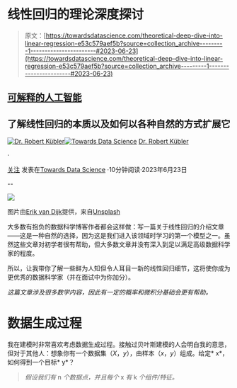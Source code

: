 # 线性回归的理论深度探讨

> 原文：[https://towardsdatascience.com/theoretical-deep-dive-into-linear-regression-e53c579aef5b?source=collection_archive---------1-----------------------#2023-06-23](https://towardsdatascience.com/theoretical-deep-dive-into-linear-regression-e53c579aef5b?source=collection_archive---------1-----------------------#2023-06-23)

## [可解释的人工智能](https://medium.com/tag/explainable-ai)

## 了解线性回归的本质以及如何以各种自然的方式扩展它

[](https://dr-robert-kuebler.medium.com/?source=post_page-----e53c579aef5b--------------------------------)[![Dr. Robert Kübler](../Images/3b8d8b88f76c0c43d9c305e3885e7ab9.png)](https://dr-robert-kuebler.medium.com/?source=post_page-----e53c579aef5b--------------------------------)[](https://towardsdatascience.com/?source=post_page-----e53c579aef5b--------------------------------)[![Towards Data Science](../Images/a6ff2676ffcc0c7aad8aaf1d79379785.png)](https://towardsdatascience.com/?source=post_page-----e53c579aef5b--------------------------------) [Dr. Robert Kübler](https://dr-robert-kuebler.medium.com/?source=post_page-----e53c579aef5b--------------------------------)

·

[关注](https://medium.com/m/signin?actionUrl=https%3A%2F%2Fmedium.com%2F_%2Fsubscribe%2Fuser%2F6d6b5fb431bf&operation=register&redirect=https%3A%2F%2Ftowardsdatascience.com%2Ftheoretical-deep-dive-into-linear-regression-e53c579aef5b&user=Dr.+Robert+K%C3%BCbler&userId=6d6b5fb431bf&source=post_page-6d6b5fb431bf----e53c579aef5b---------------------post_header-----------) 发表在[Towards Data Science](https://towardsdatascience.com/?source=post_page-----e53c579aef5b--------------------------------) ·10分钟阅读·2023年6月23日

--

[](https://medium.com/m/signin?actionUrl=https%3A%2F%2Fmedium.com%2F_%2Fbookmark%2Fp%2Fe53c579aef5b&operation=register&redirect=https%3A%2F%2Ftowardsdatascience.com%2Ftheoretical-deep-dive-into-linear-regression-e53c579aef5b&source=-----e53c579aef5b---------------------bookmark_footer-----------)![](../Images/8b8ab36b31e37bf56824bc5f7b55d548.png)

图片由[Erik van Dijk](https://unsplash.com/@erikvandijk?utm_source=medium&utm_medium=referral)提供，来自[Unsplash](https://unsplash.com/?utm_source=medium&utm_medium=referral)

大多数有抱负的数据科学博客作者都会这样做：写一篇关于线性回归的介绍文章——这是一种自然的选择，因为这是我们进入该领域时学习的第一个模型之一。虽然这些文章对初学者很有帮助，但大多数文章并没有深入到足以满足高级数据科学家的程度。

所以，让我带你了解一些鲜为人知但令人耳目一新的线性回归细节，这将使你成为更优秀的数据科学家（并在面试中为你加分）。

*这篇文章涉及很多数学内容，因此有一定的概率和微积分基础会更有帮助。*

# 数据生成过程

我在建模时非常喜欢考虑数据生成过程。接触过贝叶斯建模的人会明白我的意思，但对于其他人：想象你有一个数据集（*X*，*y*），由样本（*x*，*y*）组成。给定* x*，如何得到一个目标* y*？

> *假设我们有* n *个数据点，并且每个* x *有* k *个组件/特征。*

